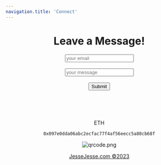 ```yaml
---
navigation.title: 'Connect'
---
```

#
<center><h1>Leave a Message!</h1>
<form
  action="https://formspree.io/f/xoqoykgp"
  method="POST"
>
  <label>
  <input type="email" placeholder="your email" name="email">
  </label><br><br>
  <label>
 <input placeholder="your message"name="message">
  </label><br><br>
 <button type="submit">Submit</button>
</form>
<br><br>


<br>ETH






```bash
0x097e0dda06abc2ecfac77f4af56eecc5a80cb68f
```

![qrcode.png](/qrcode.png)

<p><a href="https://jessejesse.com">JesseJesse.com&nbsp&copy2023</p>


 

